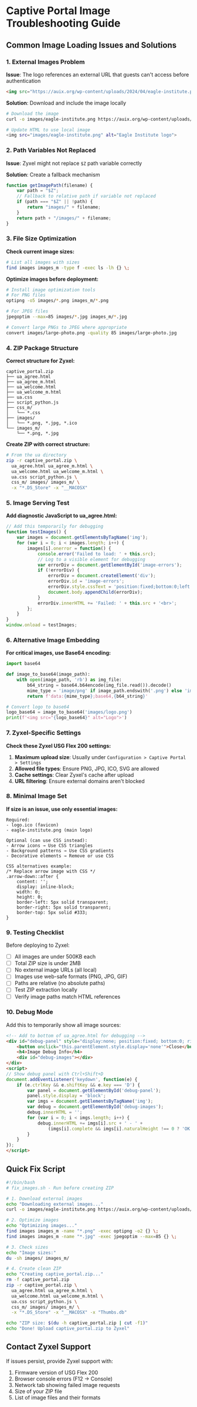 # Captive Portal Image Troubleshooting Guide

## Common Image Loading Issues and Solutions

### 1. External Images Problem
**Issue**: The logo references an external URL that guests can't access before authentication
```html
<img src="https://auix.org/wp-content/uploads/2024/04/eagle-institute.png">
```

**Solution**: Download and include the image locally
```bash
# Download the image
curl -o images/eagle-institute.png https://auix.org/wp-content/uploads/2024/04/eagle-institute.png

# Update HTML to use local image
<img src="images/eagle-institute.png" alt="Eagle Institute logo">
```

### 2. Path Variables Not Replaced
**Issue**: Zyxel might not replace `$Z` path variable correctly

**Solution**: Create a fallback mechanism
```javascript
function getImagePath(filename) {
    var path = "$Z";
    // Fallback to relative path if variable not replaced
    if (path === "$Z" || !path) {
        return "images/" + filename;
    }
    return path + "/images/" + filename;
}
```

### 3. File Size Optimization

**Check current image sizes:**
```bash
# List all images with sizes
find images images_m -type f -exec ls -lh {} \;
```

**Optimize images before deployment:**
```bash
# Install image optimization tools
# For PNG files
optipng -o5 images/*.png images_m/*.png

# For JPEG files  
jpegoptim --max=85 images/*.jpg images_m/*.jpg

# Convert large PNGs to JPEG where appropriate
convert images/large-photo.png -quality 85 images/large-photo.jpg
```

### 4. ZIP Package Structure

**Correct structure for Zyxel:**
```
captive_portal.zip
├── ua_agree.html
├── ua_agree_m.html
├── ua_welcome.html
├── ua_welcome_m.html
├── ua.css
├── script_python.js
├── css_m/
│   └── *.css
├── images/
│   └── *.png, *.jpg, *.ico
└── images_m/
    └── *.png, *.jpg
```

**Create ZIP with correct structure:**
```bash
# From the ua directory
zip -r captive_portal.zip \
  ua_agree.html ua_agree_m.html \
  ua_welcome.html ua_welcome_m.html \
  ua.css script_python.js \
  css_m/ images/ images_m/ \
  -x "*.DS_Store" -x "__MACOSX"
```

### 5. Image Serving Test

**Add diagnostic JavaScript to ua_agree.html:**
```javascript
// Add this temporarily for debugging
function testImages() {
    var images = document.getElementsByTagName('img');
    for (var i = 0; i < images.length; i++) {
        images[i].onerror = function() {
            console.error('Failed to load: ' + this.src);
            // Log to a visible element for debugging
            var errorDiv = document.getElementById('image-errors');
            if (!errorDiv) {
                errorDiv = document.createElement('div');
                errorDiv.id = 'image-errors';
                errorDiv.style.cssText = 'position:fixed;bottom:0;left:0;background:red;color:white;padding:10px;z-index:9999';
                document.body.appendChild(errorDiv);
            }
            errorDiv.innerHTML += 'Failed: ' + this.src + '<br>';
        };
    }
}
window.onload = testImages;
```

### 6. Alternative Image Embedding

**For critical images, use Base64 encoding:**
```python
import base64

def image_to_base64(image_path):
    with open(image_path, 'rb') as img_file:
        b64_string = base64.b64encode(img_file.read()).decode()
        mime_type = 'image/png' if image_path.endswith('.png') else 'image/jpeg'
        return f'data:{mime_type};base64,{b64_string}'

# Convert logo to base64
logo_base64 = image_to_base64('images/logo.png')
print(f'<img src="{logo_base64}" alt="Logo">')
```

### 7. Zyxel-Specific Settings

**Check these Zyxel USG Flex 200 settings:**

1. **Maximum upload size**: Usually under `Configuration > Captive Portal > Settings`
2. **Allowed file types**: Ensure PNG, JPG, ICO, SVG are allowed
3. **Cache settings**: Clear Zyxel's cache after upload
4. **URL filtering**: Ensure external domains aren't blocked

### 8. Minimal Image Set

**If size is an issue, use only essential images:**
```
Required:
- logo.ico (favicon)
- eagle-institute.png (main logo)

Optional (can use CSS instead):
- Arrow icons → Use CSS triangles
- Background patterns → Use CSS gradients
- Decorative elements → Remove or use CSS

CSS alternatives example:
/* Replace arrow image with CSS */
.arrow-down::after {
    content: '';
    display: inline-block;
    width: 0;
    height: 0;
    border-left: 5px solid transparent;
    border-right: 5px solid transparent;
    border-top: 5px solid #333;
}
```

### 9. Testing Checklist

Before deploying to Zyxel:

- [ ] All images are under 500KB each
- [ ] Total ZIP size is under 2MB
- [ ] No external image URLs (all local)
- [ ] Images use web-safe formats (PNG, JPG, GIF)
- [ ] Paths are relative (no absolute paths)
- [ ] Test ZIP extraction locally
- [ ] Verify image paths match HTML references

### 10. Debug Mode

Add this to temporarily show all image sources:
```html
<!-- Add to bottom of ua_agree.html for debugging -->
<div id="debug-panel" style="display:none; position:fixed; bottom:0; right:0; background:white; border:1px solid black; padding:10px; max-width:300px; max-height:200px; overflow:auto; font-size:11px;">
    <button onclick="this.parentElement.style.display='none'">Close</button>
    <h4>Image Debug Info</h4>
    <div id="debug-images"></div>
</div>
<script>
// Show debug panel with Ctrl+Shift+D
document.addEventListener('keydown', function(e) {
    if (e.ctrlKey && e.shiftKey && e.key === 'D') {
        var panel = document.getElementById('debug-panel');
        panel.style.display = 'block';
        var imgs = document.getElementsByTagName('img');
        var debug = document.getElementById('debug-images');
        debug.innerHTML = '';
        for (var i = 0; i < imgs.length; i++) {
            debug.innerHTML += imgs[i].src + ' - ' + 
                (imgs[i].complete && imgs[i].naturalHeight !== 0 ? 'OK' : 'FAILED') + '<br>';
        }
    }
});
</script>
```

## Quick Fix Script

```bash
#!/bin/bash
# fix_images.sh - Run before creating ZIP

# 1. Download external images
echo "Downloading external images..."
curl -o images/eagle-institute.png https://auix.org/wp-content/uploads/2024/04/eagle-institute.png

# 2. Optimize images
echo "Optimizing images..."
find images images_m -name "*.png" -exec optipng -o2 {} \;
find images images_m -name "*.jpg" -exec jpegoptim --max=85 {} \;

# 3. Check sizes
echo "Image sizes:"
du -sh images/ images_m/

# 4. Create clean ZIP
echo "Creating captive_portal.zip..."
rm -f captive_portal.zip
zip -r captive_portal.zip \
  ua_agree.html ua_agree_m.html \
  ua_welcome.html ua_welcome_m.html \
  ua.css script_python.js \
  css_m/ images/ images_m/ \
  -x "*.DS_Store" -x "__MACOSX" -x "Thumbs.db"

echo "ZIP size: $(du -h captive_portal.zip | cut -f1)"
echo "Done! Upload captive_portal.zip to Zyxel"
```

## Contact Zyxel Support

If issues persist, provide Zyxel support with:
1. Firmware version of USG Flex 200
2. Browser console errors (F12 → Console)
3. Network tab showing failed image requests
4. Size of your ZIP file
5. List of image files and their formats